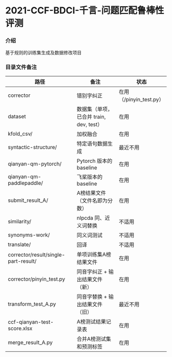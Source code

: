 # 2021-CCF-BDCI-千言-问题匹配鲁棒性评测

### 介绍
基于规则的训练集生成及数据修改项目

### 目录文件备注

| 路径                                   | 备注                          |  状态  |
|--------------------------------------|-----------------------------| ----  |
| corrector                            | 错别字纠正                       | 在用 <br>（/pinyin_test.py） |
| dataset                              | 数据集（单项，已合并 train, dev, test） | 在用 |
| kfold_csv/                           | 加权融合                        | 在用 |
| syntactic-structure/                 | 特定语句数据生成                    | 最近不用 |
| qianyan-qm-pytorch/                  | Pytorch 版本的 baseline        | 在用 |
| qianyan-qm-paddlepaddle/             | 飞桨版本的 baseline              | 在用 |
| submit_result_A/                     | A榜结果文件（文件名即为分数）             | 在用 |
| similarity/                          | nlpcda 同、近义词替换              | 不适用 |
| synonyms-work/                       | 同义词测试                       | 不适用 |
| translate/                           | 回译                          | 不适用 |
| corrector/result/single-part-result/ | 单项训练集A榜结果文件                 | 在用 |
| corrector/pinyin_test.py             | 同音字纠正 + 输出结果文件（新）           | 在用 |
| transform_test_A.py                  | 同音字替换 + 输出结果文件（旧）           | 最近不用 |
| ccf-qianyan-test-score.xlsx          | A榜测试结果记录表                   | 在用 |
| merge_result_A.py                    | 合并A榜测试集和预测标签                | 在用 |
